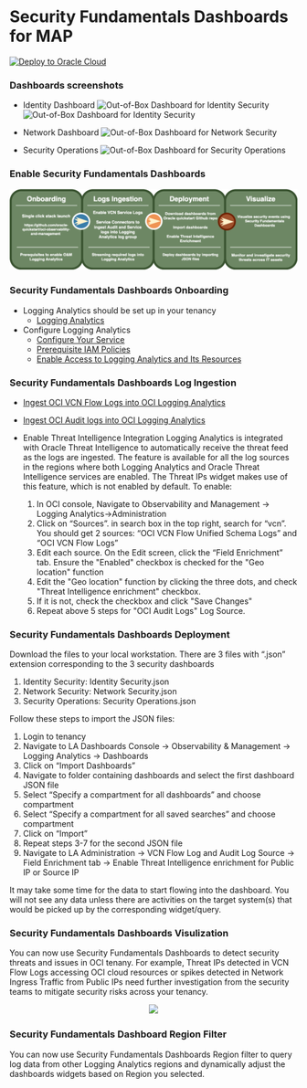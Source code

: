 # Security Fundamentals Dashboards for MAP

[![Deploy to Oracle Cloud](https://oci-resourcemanager-plugin.plugins.oci.oraclecloud.com/latest/deploy-to-oracle-cloud.svg)](https://cloud.oracle.com/resourcemanager/stacks/create?zipUrl=https://github.com/jujufugh/oci-o11y-solutions/releases/download/security-fundamentals-dashboard/sfd-la-2.0.zip)

### Dashboards screenshots
* Identity Dashboard
![Out-of-Box Dashboard for Identity Security](images/identity_security_dashboard_identity_domain.png)
![Out-of-Box Dashboard for Identity Security](images/identity_security_dashboard_identity_domain2.png)

* Network Dashboard
![Out-of-Box Dashboard for Network Security](images/network_analytics_dashboard_screenshot.png)

* Security Operations
![Out-of-Box Dashboard for Security Operations](images/security_operations_dashboard.png)

### Enable Security Fundamentals Dashboards

![Enable Security Fundamentals Dashboards in 4 days](images/SFD_full_workflow_diagram_square.png)

### Security Fundamentals Dashboards Onboarding
* Logging Analytics should be set up in your tenancy 
  * [Logging Analytics](https://docs.oracle.com/en-us/iaas/logging-analytics/index.html)
* Configure Logging Analytics
  * [Configure Your Service](https://docs.oracle.com/en-us/iaas/logging-analytics/doc/configure-your-service.html)
  * [Prerequisite IAM Policies](https://docs.oracle.com/en-us/iaas/logging-analytics/doc/prerequisite-iam-policies.html)
  * [Enable Access to Logging Analytics and Its Resources](https://docs.oracle.com/en-us/iaas/logging-analytics/doc/enable-access-logging-analytics-and-its-resources.html)

### Security Fundamentals Dashboards Log Ingestion
  * [Ingest OCI VCN Flow Logs into OCI Logging Analytics](https://blogs.oracle.com/observability/post/how-to-ingest-oci-vcn-flow-logs-into-oci-logging-analytics)
  * [Ingest OCI Audit logs into OCI Logging Analytics](https://redthunder.blog/2021/06/01/getting-insights-with-oci-audit-log-with-logging-analytics-via-service-connector/)

  * Enable Threat Intelligence Integration
    Logging Analytics is integrated with Oracle Threat Intelligence to automatically receive the threat feed as the logs are ingested. The feature is available for all the log sources in the regions where both Logging Analytics and Oracle Threat Intelligence services are enabled. The Threat IPs widget makes use of this feature, which is not enabled by default. 
    To enable:
    
    1.	In OCI console, Navigate to Observability and Management -> Logging Analytics->Administration
    2.	Click on “Sources”. in search box in the top right, search for “vcn”. You should get 2 sources: “OCI VCN Flow Unified Schema Logs” and “OCI VCN Flow Logs”
    3.	Edit each source. On the Edit screen, click the “Field Enrichment” tab. Ensure the "Enabled" checkbox is checked for the "Geo location" function
    4.	Edit the "Geo location" function by clicking the three dots, and check "Threat Intelligence enrichment" checkbox. 
    5.	If it is not, check the checkbox and click "Save Changes"
    6.	Repeat above 5 steps for "OCI Audit Logs" Log Source. 

### Security Fundamentals Dashboards Deployment
Download the files to your local workstation. There are 3 files with “.json” extension corresponding to the 3 security dashboards
1.	Identity Security: Identity Security.json
2.	Network Security: Network Security.json
3.	Security Operations: Security Operations.json

Follow these steps to import the JSON files:
1.	Login to tenancy
2.	Navigate to LA Dashboards Console -> Observability & Management -> Logging Analytics -> Dashboards
3.	Click on “Import Dashboards”
4.	Navigate to folder containing dashboards and select the first dashboard JSON file
5.	Select “Specify a compartment for all dashboards” and choose compartment
6.	Select “Specify a compartment for all saved searches” and choose compartment
7.	Click on “Import”
8.	Repeat steps 3-7 for the second JSON file
9.	Navigate to LA Administration -> VCN Flow Log and Audit Log Source -> Field Enrichment tab -> Enable Threat Intelligence enrichment for Public IP or Source IP

It may take some time for the data to start flowing into the dashboard. You will not see any data unless there are activities on the target system(s) that would be picked up by the corresponding widget/query.

### Security Fundamentals Dashboards Visulization
You can now use Security Fundamentals Dashboards to detect security threats and issues in OCI tenany. For example, Threat IPs detected in VCN Flow Logs accessing OCI cloud resources or spikes detected in Network Ingress Traffic from Public IPs need further investigation from the security teams to mitigate security risks across your tenancy. 

<p align="center">
    <img src="images/sad-threat-ips.png" width="400"/>
</p>

### Security Fundamentals Dashboard Region Filter
You can now use Security Fundamentals Dashboards Region filter to query log data from other Logging Analytics regions and dynamically adjust the dashboards widgets based on Region you selected. 